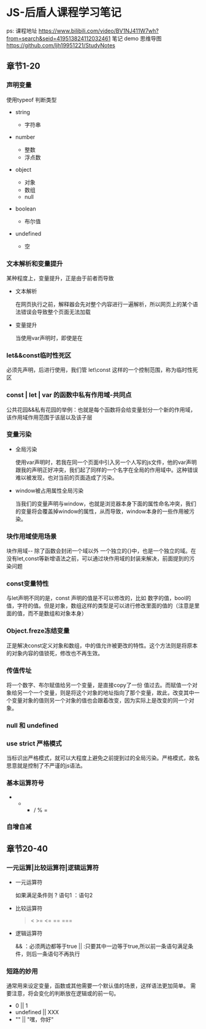 # JS-后盾人课程学习笔记
ps: 课程地址 https://www.bilibili.com/video/BV1NJ411W7wh?from=search&seid=419513824112032461
	笔记 demo 思维导图 https://github.com/ljh19951221/StudyNotes

## 章节1-20

### 声明变量

使用typeof 判断类型

- string

	- 字符串

- number

	- 整数
	- 浮点数

- object

	- 对象
	- 数组
	- null

- boolean

	- 布尔值

- undefined

	- 空

### 文本解析和变量提升

某种程度上，变量提升，正是由于前者而导致

- 文本解析

  在网页执行之前，解释器会先对整个内容进行一遍解析，所以网页上的某个语法错误会导致整个页面无法加载

- 变量提升

  当使用var声明时，即使是在

### let&&const临时性死区

必须先声明，后进行使用，我们管 let\const 这样的一个控制范围，称为临时性死区

### const | let | var 的函数中私有作用域-共同点

公共花园&&私有花园的举例：也就是每个函数将会给变量划分一个新的作用域，该作用域作用范围于该层以及该子层

### 变量污染

- 全局污染

  使用var声明时，若我在同一个页面中引入另一个人写的js文件，他的var声明跟我的声明正好冲突，我们起了同样的一个名字在全局的作用域中。这种错误难以被发现，也对当前的页面造成了污染。

- window被占用属性全局污染

  当我们的变量声明与window，也就是浏览器本身下面的属性命名冲突，我们的变量将会覆盖掉window的属性，从而导致，window本身的一些作用被污染。

### 块作用域使用场景

块作用域-- 除了函数会封闭一个域以外 一个独立的{}中，也是一个独立的域。在没有let,const等新增语法之前，可以通过块作用域的封装来解决，前面提到的污染问题

### const变量特性

与let声明不同的是，const 声明的值是不可以修改的，比如 数字的值，bool的值，字符的值。但是对象，数组这样的类型是可以进行修改里面的值的（注意是里面的值，而不是数组和对象本身）

### Object.freze冻结变量

正是解决const定义对象和数组，中的值允许被更改的特性。这个方法则是将原本的对象内容的值锁死，修改也不再生效。

### 传值传址

将一个数字、布尔赋值给另一个变量，是直接copy了一份 值过去。而赋值一个对象给另一个一个变量，则是将这个对象的地址指向了那个变量，故此，改变其中一个变量对象的值则另一个对象的值也会跟着改变，因为实际上是改变的同一个对象。

### null 和 undefined

### use strict 严格模式 

当标识出严格模式，就可以大程度上避免之前提到过的全局污染。严格模式，故名思意就是控制了不严谨的js语法。

### 基本运算符号

+ - * / % =

### 自增自减 

## 章节20-40

### 一元运算|比较运算符|逻辑运算符

- 一元运算符

  如果满足条件则 ? 语句1 ：语句2

- 比较运算符

  > < >= <= == ===

- 逻辑运算符

  && ：必须两边都等于true   || :只要其中一边等于true,所以前一条语句满足条件，则后一条语句不再执行

### 短路的妙用

通常用来设定变量，函数或其他需要一个默认值的场景，这样语法更加简单。 需要注意，将会变化的判断放在逻辑或的前一句。

- 0 || 1
- undefined || XXX
- ""  || "嘿，你好"
